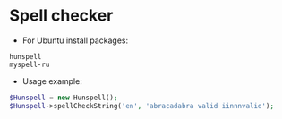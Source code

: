 Spell checker
=====================

* For Ubuntu install packages:

```
hunspell
myspell-ru
```

* Usage example:

```php
$Hunspell = new Hunspell();
$Hunspell->spellCheckString('en', 'abracadabra valid iinnnvalid');
```
